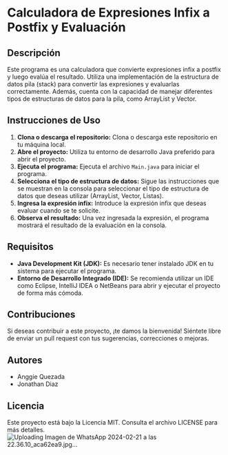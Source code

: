 
# Calculadora de Expresiones Infix a Postfix y Evaluación

## Descripción

Este programa es una calculadora que convierte expresiones infix a postfix y luego evalúa el resultado. Utiliza una implementación de la estructura de datos pila (stack) para convertir las expresiones y evaluarlas correctamente. Además, cuenta con la capacidad de manejar diferentes tipos de estructuras de datos para la pila, como ArrayList y Vector.

## Instrucciones de Uso

1. **Clona o descarga el repositorio:** Clona o descarga este repositorio en tu máquina local.
2. **Abre el proyecto:** Utiliza tu entorno de desarrollo Java preferido para abrir el proyecto.
3. **Ejecuta el programa:** Ejecuta el archivo `Main.java` para iniciar el programa.
4. **Selecciona el tipo de estructura de datos:** Sigue las instrucciones que se muestran en la consola para seleccionar el tipo de estructura de datos que deseas utilizar (ArrayList, Vector, Listas).
5. **Ingresa la expresión infix:** Introduce la expresión infix que deseas evaluar cuando se te solicite.
6. **Observa el resultado:** Una vez ingresada la expresión, el programa mostrará el resultado de la evaluación en la consola.

## Requisitos

- **Java Development Kit (JDK):** Es necesario tener instalado JDK en tu sistema para ejecutar el programa.
- **Entorno de Desarrollo Integrado (IDE):** Se recomienda utilizar un IDE como Eclipse, IntelliJ IDEA o NetBeans para abrir y ejecutar el proyecto de forma más cómoda.


## Contribuciones

Si deseas contribuir a este proyecto, ¡te damos la bienvenida! Siéntete libre de enviar un pull request con tus sugerencias, correcciones o mejoras.

## Autores

- Anggie Quezada
- Jonathan Diaz

## Licencia

Este proyecto está bajo la Licencia MIT. Consulta el archivo LICENSE para más detalles.
![Uploading Imagen de WhatsApp 2024-02-21 a las 22.36.10_aca62ea9.jpg…]()

